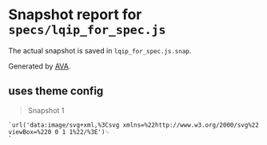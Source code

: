 # Snapshot report for `specs/lqip_for_spec.js`

The actual snapshot is saved in `lqip_for_spec.js.snap`.

Generated by [AVA](https://ava.li).

## uses theme config

> Snapshot 1

    `url('data:image/svg+xml,%3Csvg xmlns=%22http://www.w3.org/2000/svg%22 viewBox=%220 0 1 1%22/%3E')␊
    `

